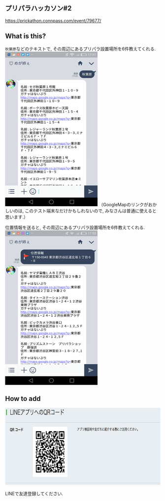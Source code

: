 ## プリパラハッカソン#2
https://prickathon.connpass.com/event/79677/

## What is this?
`秋葉原`などのテキストで, その周辺にあるプリパラ設置場所を6件教えてくれる.  
<img src="./img/search_by_text.jpg" width="300px" height="500px">
（GoogleMapのリンクがおかしいのは, このテスト端末なだけかもしれないので, みなさんは普通に使えると思います.）  

位置情報を送ると, その周辺にあるプリパラ設置場所を6件教えてくれる.  
<img src="./img/search_by_location.jpg" width="300px" height="500px">


## How to add
<img src="./img/line.jpg" width="600px" height="250px">

LINEで友達登録してください.

